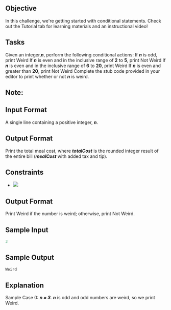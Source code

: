 ## Objective
In this challenge, we're getting started with conditional statements. Check out the Tutorial tab for learning materials and an instructional video!

## Tasks
Given an integer,***n***, perform the following conditional actions:
If ***n*** is odd, print Weird
If ***n*** is even and in the inclusive range of **2** to **5**, print Not Weird
If ***n*** is even and in the inclusive range of **6** to **20**, print Weird
If ***n*** is even and greater than **20**, print Not Weird
Complete the stub code provided in your editor to print whether or not ***n*** is weird.
## Note:



## Input Format
A single line containing a positive integer, ***n***.

## Output Format
Print the total meal cost, where ***totalCost*** is the rounded integer result of the entire bill (***mealCost*** with added tax and tip).

## Constraints
- <img src="https://user-images.githubusercontent.com/55524257/90065582-2322e400-dcb2-11ea-848f-7e42d821cfc7.gif" />

## Output Format
Print Weird if the number is weird; otherwise, print Not Weird.
## Sample Input
```python
3

```
## Sample Output
```python
Weird
```
## Explanation
Sample Case 0: ***n = 3***.
***n*** is odd and odd numbers are weird, so we print Weird.

